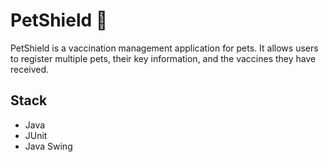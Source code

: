 # PetShield 🐶

PetShield is a vaccination management application for pets. It allows users to register multiple pets, their key information, and the vaccines they have received.

## Stack

- Java
- JUnit
- Java Swing
